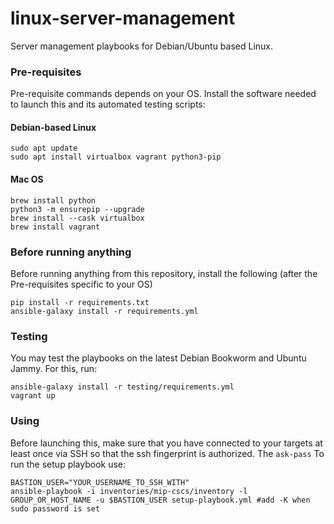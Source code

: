 # linux-server-management
Server management playbooks for Debian/Ubuntu based Linux.

### Pre-requisites

Pre-requisite commands depends on your OS.
Install the software needed to launch this and its automated testing scripts:

#### Debian-based Linux
```
sudo apt update
sudo apt install virtualbox vagrant python3-pip
```

#### Mac OS
```
brew install python
python3 -m ensurepip --upgrade
brew install --cask virtualbox
brew install vagrant
```

### Before running anything
Before running anything from this repository, install the following (after the Pre-requisites specific to your OS)
```
pip install -r requirements.txt
ansible-galaxy install -r requirements.yml
```

### Testing

You may test the playbooks on the latest Debian Bookworm and Ubuntu Jammy. For this, run:
```
ansible-galaxy install -r testing/requirements.yml
vagrant up
```

### Using
Before launching this, make sure that you have connected to your targets at least once via SSH so that the ssh fingerprint is authorized.
The `ask-pass`
To run the setup playbook use:
```
BASTION_USER="YOUR_USERNAME_TO_SSH_WITH"
ansible-playbook -i inventories/mip-cscs/inventory -l GROUP_OR_HOST_NAME -u $BASTION_USER setup-playbook.yml #add -K when sudo password is set
```